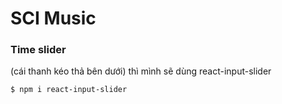 # SCI Music

### Time slider 

(cái thanh kéo thả bên dưới) thì mình sẽ dùng react-input-slider

```
$ npm i react-input-slider
```
